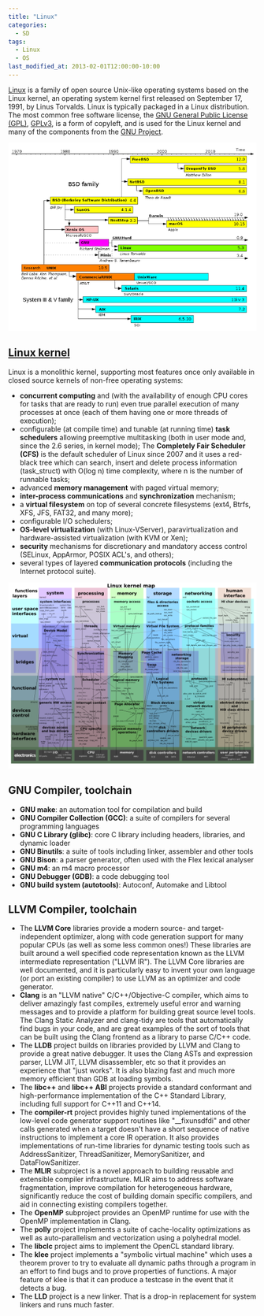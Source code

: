 ```yaml
---
title: "Linux"
categories:
  - SD
tags:
  - Linux
  - OS
last_modified_at: 2013-02-01T12:00:00-10:00
---
```


[Linux](https://www.linux.org) is a family of open source Unix-like operating systems based on the Linux kernel, an operating system kernel first released on September 17, 1991, by Linus Torvalds. Linux is typically packaged in a Linux distribution. The most common free software license, the [GNU General Public License (GPL)](https://en.wikipedia.org/wiki/GNU_General_Public_License), [GPLv3](https://www.gnu.org/licenses/gpl-3.0.html), is a form of copyleft, and is used for the Linux kernel and many of the components from the [GNU Project](https://www.gnu.org).

![](/assets/images/posts/2013-02-01-Linux/UnixTimeline.png)

## [Linux kernel](https://git.kernel.org)

Linux is a monolithic kernel, supporting most features once only available in closed source kernels of non-free operating systems:

- **concurrent computing** and (with the availability of enough CPU cores for tasks that are ready to run) even true parallel execution of many processes at once (each of them having one or more threads of execution);
- configurable (at compile time) and tunable (at running time) **task schedulers** allowing preemptive multitasking (both in user mode and, since the 2.6 series, in kernel mode); The **Completely Fair Scheduler (CFS)** is the default scheduler of Linux since 2007 and it uses a red-black tree which can search, insert and delete process information (task_struct) with O(log n) time complexity, where n is the number of runnable tasks;
- advanced **memory management** with paged virtual memory;
- **inter-process communications** and **synchronization** mechanism;
- a **virtual filesystem** on top of several concrete filesystems (ext4, Btrfs, XFS, JFS, FAT32, and many more);
- configurable I/O schedulers;
- **OS-level virtualization** (with Linux-VServer), paravirtualization and hardware-assisted virtualization (with KVM or Xen);
- **security** mechanisms for discretionary and mandatory access control (SELinux, AppArmor, POSIX ACL's, and others);
- several types of layered **communication protocols** (including the Internet protocol suite).

![](/assets/images/posts/2013-02-01-Linux/LinuxKernelMap.png)

## GNU Compiler, toolchain

- **GNU make**: an automation tool for compilation and build
- **GNU Compiler Collection (GCC)**: a suite of compilers for several programming languages
- **GNU C Library (glibc)**: core C library including headers, libraries, and dynamic loader
- **GNU Binutils**: a suite of tools including linker, assembler and other tools
- **GNU Bison**: a parser generator, often used with the Flex lexical analyser
- **GNU m4**: an m4 macro processor
- **GNU Debugger (GDB)**: a code debugging tool
- **GNU build system (autotools)**: Autoconf, Automake and Libtool

## LLVM Compiler, toolchain

- The **LLVM Core** libraries provide a modern source- and target-independent optimizer, along with code generation support for many popular CPUs (as well as some less common ones!) These libraries are built around a well specified code representation known as the LLVM intermediate representation ("LLVM IR"). The LLVM Core libraries are well documented, and it is particularly easy to invent your own language (or port an existing compiler) to use LLVM as an optimizer and code generator.
- **Clang** is an "LLVM native" C/C++/Objective-C compiler, which aims to deliver amazingly fast compiles, extremely useful error and warning messages and to provide a platform for building great source level tools. The Clang Static Analyzer and clang-tidy are tools that automatically find bugs in your code, and are great examples of the sort of tools that can be built using the Clang frontend as a library to parse C/C++ code.
- The **LLDB** project builds on libraries provided by LLVM and Clang to provide a great native debugger. It uses the Clang ASTs and expression parser, LLVM JIT, LLVM disassembler, etc so that it provides an experience that "just works". It is also blazing fast and much more memory efficient than GDB at loading symbols.
- The **libc++** and **libc++ ABI** projects provide a standard conformant and high-performance implementation of the C++ Standard Library, including full support for C++11 and C++14.
- The **compiler-rt** project provides highly tuned implementations of the low-level code generator support routines like "__fixunsdfdi" and other calls generated when a target doesn't have a short sequence of native instructions to implement a core IR operation. It also provides implementations of run-time libraries for dynamic testing tools such as AddressSanitizer, ThreadSanitizer, MemorySanitizer, and DataFlowSanitizer.
- The **MLIR** subproject is a novel approach to building reusable and extensible compiler infrastructure. MLIR aims to address software fragmentation, improve compilation for heterogeneous hardware, significantly reduce the cost of building domain specific compilers, and aid in connecting existing compilers together.
- The **OpenMP** subproject provides an OpenMP runtime for use with the OpenMP implementation in Clang.
- The **polly** project implements a suite of cache-locality optimizations as well as auto-parallelism and vectorization using a polyhedral model.
- The **libclc** project aims to implement the OpenCL standard library.
- The **klee** project implements a "symbolic virtual machine" which uses a theorem prover to try to evaluate all dynamic paths through a program in an effort to find bugs and to prove properties of functions. A major feature of klee is that it can produce a testcase in the event that it detects a bug.
- The **LLD** project is a new linker. That is a drop-in replacement for system linkers and runs much faster.

